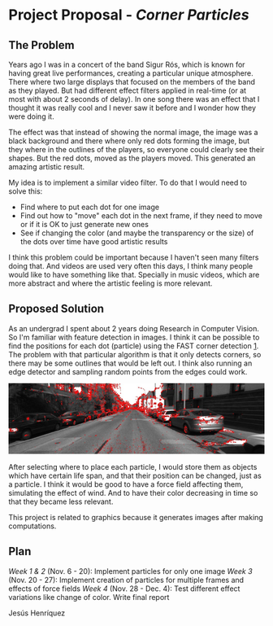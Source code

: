# Project Proposal - *Corner Particles*

## The Problem

Years ago I was in a concert of the band Sigur Rós, which is known for having great live performances,
creating a particular unique atmosphere. There where two large displays that focused on the members of
the band as they played. But had different effect filters applied in real-time (or at most with about
2 seconds of delay). In one song there was an effect that I thought it was really cool and I never saw
it before and I wonder how they were doing it.

The effect was that instead of showing the normal image, the image was a black background and there
where only red dots forming the image, but they where in the outlines of the players, so everyone could
clearly see their shapes. But the red dots, moved as the players moved. This generated an amazing artistic
result.

My idea is to implement a similar video filter. To do that I would need to solve this:

- Find where to put each dot for one image
- Find out how to "move" each dot in the next frame, if they need to move or if it is OK to just generate new ones
- See if changing the color (and maybe the transparency or the size) of the dots over time have good artistic results

I think this problem could be important because I haven't seen many filters doing that. And videos
are used very often this days, I think many people would like to have something like that. Specially in
music videos, which are more abstract and where the artistic feeling is more relevant.

## Proposed Solution

As an undergrad I spent about 2 years doing Research in Computer Vision. So I'm familiar with feature
detection in images. I think it can be possible to find the positions for each dot (particle) using
the FAST corner detection [1](https://en.wikipedia.org/wiki/Features_from_accelerated_segment_test).
The problem with that particular algorithm is that it only detects corners, so there may be some outlines
that would be left out. I think also running an edge detector and sampling random points from the edges
could work.

![Example Fast](fast.jpg)

After selecting where to place each particle, I would store them as objects which have certain life span,
and that their position can be changed, just as a particle. I think it would be good to have a force field
affecting them, simulating the effect of wind. And to have their color decreasing in time so that they became
less relevant.

This project is related to graphics because it generates images after making computations.

## Plan

*Week 1 & 2* (Nov. 6 - 20): Implement particles for only one image
*Week 3* (Nov. 20 - 27): Implement creation of particles for multiple frames and effects of force fields
*Week 4* (Nov. 28 - Dec. 4): Test different effect variations like change of color. Write final report                                                               

Jesús Henríquez
